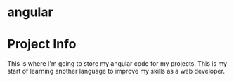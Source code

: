 # angular

<h1>Project Info</h1>

<div>This is where I'm going to store my angular code for my projects. This is my start of learning another language to improve my skills as a web developer.</div>
